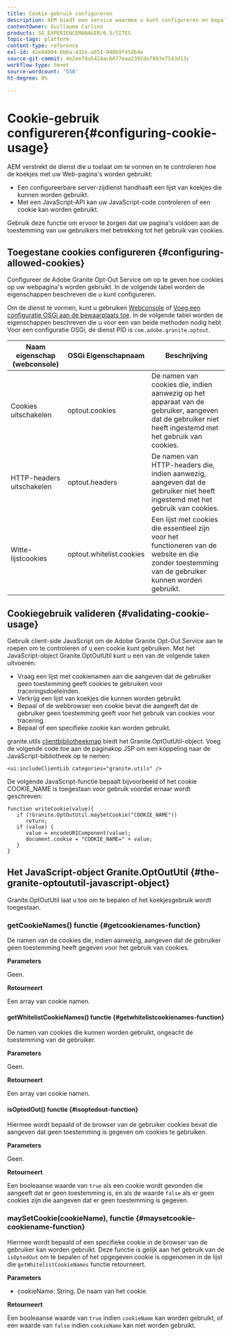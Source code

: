```yaml
---
title: Cookie-gebruik configureren
description: AEM biedt een service waarmee u kunt configureren en bepalen hoe cookies worden gebruikt met uw webpagina's.
contentOwner: Guillaume Carlino
products: SG_EXPERIENCEMANAGER/6.5/SITES
topic-tags: platform
content-type: reference
exl-id: 42e8d804-6b6a-432e-a651-940b9f45db4e
source-git-commit: 4e2ee7da5424ac6677eaa2392de7803e7543d13c
workflow-type: tm+mt
source-wordcount: '550'
ht-degree: 0%

---
```


# Cookie-gebruik configureren{#configuring-cookie-usage}

AEM verstrekt de dienst die u toelaat om te vormen en te controleren hoe de koekjes met uw Web-pagina&#39;s worden gebruikt:

* Een configureerbare server-zijdienst handhaaft een lijst van koekjes die kunnen worden gebruikt.
* Met een JavaScript-API kan uw JavaScript-code controleren of een cookie kan worden gebruikt.

Gebruik deze functie om ervoor te zorgen dat uw pagina&#39;s voldoen aan de toestemming van uw gebruikers met betrekking tot het gebruik van cookies.

## Toegestane cookies configureren {#configuring-allowed-cookies}

Configureer de Adobe Granite Opt-Out Service om op te geven hoe cookies op uw webpagina&#39;s worden gebruikt. In de volgende tabel worden de eigenschappen beschreven die u kunt configureren.

Om de dienst te vormen, kunt u gebruiken [Webconsole](/help/sites-deploying/configuring-osgi.md#osgi-configuration-with-the-web-console) of [Voeg een configuratie OSGi aan de bewaarplaats toe](/help/sites-deploying/configuring-osgi.md#adding-a-new-configuration-to-the-repository). In de volgende tabel worden de eigenschappen beschreven die u voor een van beide methoden nodig hebt. Voor een configuratie OSGi, de dienst PID is `com.adobe.granite.optout`.

| Naam eigenschap (webconsole) | OSGi Eigenschapnaam | Beschrijving |
|---|---|---|
| Cookies uitschakelen | optout.cookies | De namen van cookies die, indien aanwezig op het apparaat van de gebruiker, aangeven dat de gebruiker niet heeft ingestemd met het gebruik van cookies. |
| HTTP-headers uitschakelen | optout.headers | De namen van HTTP-headers die, indien aanwezig, aangeven dat de gebruiker niet heeft ingestemd met het gebruik van cookies. |
| Witte-lijstcookies | optout.whitelist.cookies | Een lijst met cookies die essentieel zijn voor het functioneren van de website en die zonder toestemming van de gebruiker kunnen worden gebruikt. |

## Cookiegebruik valideren {#validating-cookie-usage}

Gebruik client-side JavaScript om de Adobe Granite Opt-Out Service aan te roepen om te controleren of u een cookie kunt gebruiken. Met het JavaScript-object Granite.OptOutUtil kunt u een van de volgende taken uitvoeren:

* Vraag een lijst met cookienamen aan die aangeven dat de gebruiker geen toestemming geeft cookies te gebruiken voor traceringsdoeleinden.
* Verkrijg een lijst van koekjes die kunnen worden gebruikt.
* Bepaal of de webbrowser een cookie bevat die aangeeft dat de gebruiker geen toestemming geeft voor het gebruik van cookies voor tracering.
* Bepaal of een specifieke cookie kan worden gebruikt.

granite.utils [clientbibliotheekmap](/help/sites-developing/clientlibs.md#referencing-client-side-libraries) biedt het Granite.OptOutUtil-object. Voeg de volgende code toe aan de paginakop JSP om een koppeling naar de JavaScript-bibliotheek op te nemen:

`<ui:includeClientLib categories="granite.utils" />`

De volgende JavaScript-functie bepaalt bijvoorbeeld of het cookie COOKIE_NAME is toegestaan voor gebruik voordat ernaar wordt geschreven:

```
function writeCookie(value){
   if (!Granite.OptOutUtil.maySetCookie("COOKIE_NAME"))
      return;
   if (value) {
      value = encodeURIComponent(value);
      document.cookie = "COOKIE_NAME=" + value;
   }
}
```

## Het JavaScript-object Granite.OptOutUtil {#the-granite-optoututil-javascript-object}

Granite.OptOutUtil laat u toe om te bepalen of het koekjesgebruik wordt toegestaan.

### getCookieNames() functie {#getcookienames-function}

De namen van de cookies die, indien aanwezig, aangeven dat de gebruiker geen toestemming heeft gegeven voor het gebruik van cookies.

**Parameters**

Geen.

**Retourneert**

Een array van cookie namen.

#### getWhitelistCookieNames() functie {#getwhitelistcookienames-function}

De namen van cookies die kunnen worden gebruikt, ongeacht de toestemming van de gebruiker.

**Parameters**

Geen.

**Retourneert**

Een array van cookie namen.

#### isOptedOut() functie {#isoptedout-function}

Hiermee wordt bepaald of de browser van de gebruiker cookies bevat die aangeven dat geen toestemming is gegeven om cookies te gebruiken.

**Parameters**

Geen.

**Retourneert**

Een booleaanse waarde van `true` als een cookie wordt gevonden die aangeeft dat er geen toestemming is, en als de waarde `false` als er geen cookies zijn die aangeven dat er geen toestemming is gegeven.

### maySetCookie(cookieName), functie {#maysetcookie-cookiename-function}

Hiermee wordt bepaald of een specifieke cookie in de browser van de gebruiker kan worden gebruikt. Deze functie is gelijk aan het gebruik van de `isOptedOut` om te bepalen of het opgegeven cookie is opgenomen in de lijst die `getWhitelistCookieNames` functie retourneert.

**Parameters**

* cookieName: String. De naam van het cookie.

**Retourneert**

Een booleaanse waarde van `true` indien `cookieName` kan worden gebruikt, of een waarde van `false` indien `cookieName` kan niet worden gebruikt.
